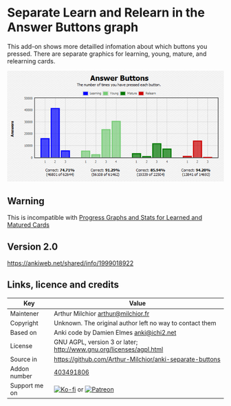 # Separate Learn and Relearn in the Answer Buttons graph

This add-on shows more detailled infomation about which buttons you pressed. There are separate graphics for learning, young, mature, and relearning cards.

![example](ex.png)

## Warning

This is incompatible with [Progress Graphs and Stats for Learned and Matured Cards](https://ankiweb.net/shared/info/266436365)

## Version 2.0
https://ankiweb.net/shared/info/1999018922


## Links, licence and credits

Key         |Value
------------|-------------------------------------------------------------------
Maintener   | Arthur Milchior arthur@milchior.fr
Copyright   | Unknown. The original author left no way to contact them
Based on    | Anki code by Damien Elmes <anki@ichi2.net>
License     | GNU AGPL, version 3 or later; http://www.gnu.org/licenses/agpl.html
Source in   | https://github.com/Arthur-Milchior/anki-separate-buttons
Addon number| [403491806](https://ankiweb.net/shared/info/403491806)
Support me on| [![Ko-fi](https://ko-fi.com/img/Kofi_Logo_Blue.svg)](Ko-fi.com/arthurmilchior) or [![Patreon](http://www.milchior.fr/patreon.png)](https://www.patreon.com/bePatron?u=146206)
